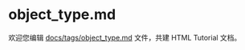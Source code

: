 object_type.md
===

欢迎您编辑 <a target="__blank" href="https://github.com/jaywcjlove/html-tutorial/blob/master/docs/tags/object_type.md">docs/tags/object_type.md</a> 文件，共建 HTML Tutorial 文档。
